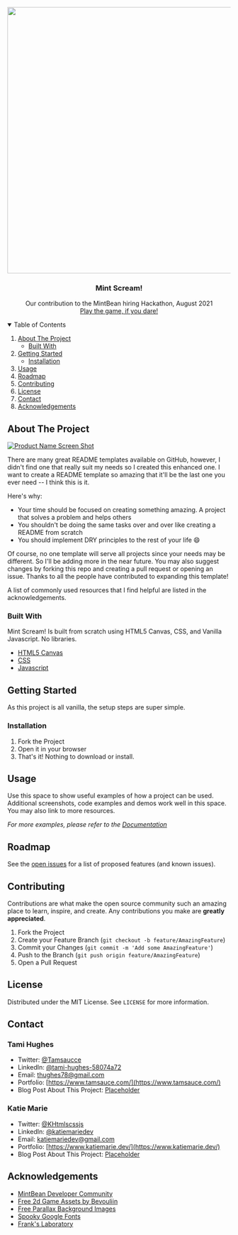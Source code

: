 <!-- PROJECT LOGO -->
<br />
  <div>
    <img align="center" src="..." width="1200" height="600"/>
</div>

  <h3 align="center">Mint Scream!</h3>

  <p align="center">
    Our contribution to the MintBean hiring Hackathon, August 2021
    <br />
    <a href="https://mintscream.netlify.app/">Play the game, if you dare!</a>
  </p>
</p>



<!-- TABLE OF CONTENTS -->
<details open="open">
  <summary>Table of Contents</summary>
  <ol>
    <li>
      <a href="#about-the-project">About The Project</a>
      <ul>
        <li><a href="#built-with">Built With</a></li>
      </ul>
    </li>
    <li>
      <a href="#getting-started">Getting Started</a>
      <ul>
        <li><a href="#installation">Installation</a></li>
      </ul>
    </li>
    <li><a href="#usage">Usage</a></li>
    <li><a href="#roadmap">Roadmap</a></li>
    <li><a href="#contributing">Contributing</a></li>
    <li><a href="#license">License</a></li>
    <li><a href="#contact">Contact</a></li>
    <li><a href="#acknowledgements">Acknowledgements</a></li>
  </ol>
</details>



<!-- ABOUT THE PROJECT -->
## About The Project

[![Product Name Screen Shot][product-screenshot]](https://example.com)

There are many great README templates available on GitHub, however, I didn't find one that really suit my needs so I created this enhanced one. I want to create a README template so amazing that it'll be the last one you ever need -- I think this is it.

Here's why:
* Your time should be focused on creating something amazing. A project that solves a problem and helps others
* You shouldn't be doing the same tasks over and over like creating a README from scratch
* You should implement DRY principles to the rest of your life :smile:

Of course, no one template will serve all projects since your needs may be different. So I'll be adding more in the near future. You may also suggest changes by forking this repo and creating a pull request or opening an issue. Thanks to all the people have contributed to expanding this template!

A list of commonly used resources that I find helpful are listed in the acknowledgements.

### Built With

Mint Scream! Is built from scratch using HTML5 Canvas, CSS, and Vanilla Javascript.  No libraries.
* [HTML5 Canvas](https://developer.mozilla.org/en-US/docs/Web/API/Canvas_API/Tutorial)
* [CSS](https://developer.mozilla.org/en-US/docs/Learn/CSS)
* [Javascript](https://javascript.info/)



<!-- GETTING STARTED -->
## Getting Started

As this project is all vanilla, the setup steps are super simple.

### Installation

1. Fork the Project
2. Open it in your browser
3. That's it! Nothing to download or install.
   

<!-- USAGE EXAMPLES -->
## Usage

Use this space to show useful examples of how a project can be used. Additional screenshots, code examples and demos work well in this space. You may also link to more resources.

_For more examples, please refer to the [Documentation](https://example.com)_



<!-- ROADMAP -->
## Roadmap

See the [open issues](https://github.com/othneildrew/Best-README-Template/issues) for a list of proposed features (and known issues).



<!-- CONTRIBUTING -->
## Contributing

Contributions are what make the open source community such an amazing place to learn, inspire, and create. Any contributions you make are **greatly appreciated**.

1. Fork the Project
2. Create your Feature Branch (`git checkout -b feature/AmazingFeature`)
3. Commit your Changes (`git commit -m 'Add some AmazingFeature'`)
4. Push to the Branch (`git push origin feature/AmazingFeature`)
5. Open a Pull Request



<!-- LICENSE -->
## License

Distributed under the MIT License. See `LICENSE` for more information.

<!-- CONTACT -->
## Contact
### Tami Hughes
* Twitter: [@Tamsaucce](https://twitter.com/Tamsaucce)
* LinkedIn: [@tami-hughes-58074a72](https://www.linkedin.com/in/tami-hughes-58074a72)
* Email: thughes78@gmail.com
* Portfolio: [https://www.tamsauce.com/](https://www.tamsauce.com/)
* Blog Post About This Project: [Placeholder](Placeholder)


### Katie Marie
* Twitter: [@KHtmlscssjs](https://twitter.com/KHtmlcssjs)
* LinkedIn: [@katiemariedev](https://www.linkedin.com/in/katiemariedev)
* Email: katiemariedev@gmail.com
* Portfolio: [https://www.katiemarie.dev/](https://www.katiemarie.dev/)
* Blog Post About This Project: [Placeholder](Placeholder)


<!-- ACKNOWLEDGEMENTS -->
## Acknowledgements
* [MintBean Developer Community](https://mintbean.io/meets/d51762d5-b874-4cc1-a420-ff316600192f)
* [Free 2d Game Assets by Bevouliin](https://bevouliin.com/category/free_game_asset/)
* [Free Parallax Background Images](https://free-game-assets.itch.io/parallax-halloween-2d-game-backgrounds)
* [Spooky Google Fonts](https://fonts.googleblog.com/2011/10/scary-fonts-for-halloween.html)
* [Frank's Laboratory](https://www.youtube.com/channel/UCEqc149iR-ALYkGM6TG-7vQ)



<!-- MARKDOWN LINKS & IMAGES -->
<!-- https://www.markdownguide.org/basic-syntax/#reference-style-links -->
[contributors-shield]: https://img.shields.io/github/contributors/othneildrew/Best-README-Template.svg?style=for-the-badge
[contributors-url]: https://github.com/othneildrew/Best-README-Template/graphs/contributors
[forks-shield]: https://img.shields.io/github/forks/othneildrew/Best-README-Template.svg?style=for-the-badge
[forks-url]: https://github.com/othneildrew/Best-README-Template/network/members
[stars-shield]: https://img.shields.io/github/stars/othneildrew/Best-README-Template.svg?style=for-the-badge
[stars-url]: https://github.com/othneildrew/Best-README-Template/stargazers
[issues-shield]: https://img.shields.io/github/issues/othneildrew/Best-README-Template.svg?style=for-the-badge
[issues-url]: https://github.com/othneildrew/Best-README-Template/issues
[license-shield]: https://img.shields.io/github/license/othneildrew/Best-README-Template.svg?style=for-the-badge
[license-url]: https://github.com/othneildrew/Best-README-Template/blob/master/LICENSE.txt
[linkedin-shield]: https://img.shields.io/badge/-LinkedIn-black.svg?style=for-the-badge&logo=linkedin&colorB=555
[linkedin-url]: https://linkedin.com/in/othneildrew
[product-screenshot]: images/screenshot.png
